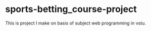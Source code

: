 # sports-betting_course-project
This is project I make on basis of subject web programming in vstu.
